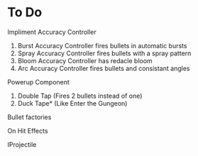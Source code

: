 # To Do

Impliment Accuracy Controller

1. Burst Accuracy Controller fires bullets in automatic bursts
2. Spray Accuracy Controller fires bullets with a spray pattern
3. Bloom Accuracy Controller has redacle bloom
4. Arc Accuracy Controller fires bullets and consistant angles

Powerup Component

1. Double Tap (Fires 2 bullets instead of one)
2. Duck Tape* (Like Enter the Gungeon)

Bullet factories

On Hit Effects

IProjectile